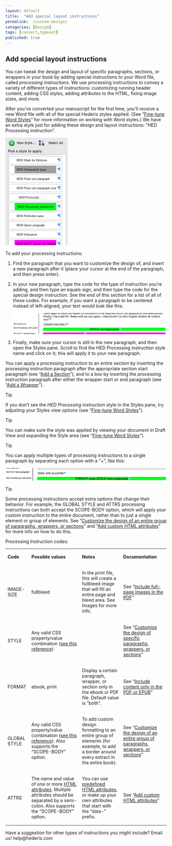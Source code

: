 ```yaml
---
layout: default
title:  "Add special layout instructions"
permalink:  /custom-design/
categories: [Design]
tags: [convert,typeset]
published: true
---
```


<section data-type="chapter" class="hsecchapter" data-hederis-type="hsecchapter" id="custom-design" data-pi-attrs="id: custom-design; data-tags: convert,typeset;" role="doc-chapter" data-tags="convert,typeset" data-author-name=" " data-book-title=" " title="Add special layout instructions"><h1 data-hederis-type="hblkchaptitle" class="hblkchaptitle" id="pRWvUXYtb">Add special layout instructions</h1>
    <p class="hblkp" data-hederis-type="hblkp" id="pbdn6vDik">You can tweak the design and layout of specific paragraphs, sections, or wrappers in your book by adding special instructions to your Word file, called <em data-hederis-type="hspanem">processing instructions</em>. We use processing instructions to convey a variety of different types of instructions: customizing running header content, adding CSS styles, adding attributes to the HTML, fixing image sizes, and more.</p>
    <p class="hblkp" data-hederis-type="hblkp" id="pfSxxXtba">After you&#8217;ve converted your manuscript for the first time, you&#8217;ll receive a new Word file with all of the special Hederis styles applied. (See &#8220;<a href="{% post_url 2019-08-31-15-Fine-tuneWordStyles %}"><span class="Hyperlink">Fine-tune Word Styles</span></a>&#8221; for more information on working with Word styles.) We have an extra style just for adding these design and layout instructions: &#8220;HED Processing instruction&#8221;.</p>
    <img data-hederis-type="hblkimg" class="hblkimg" id="pjiwDNzZi" src="/images/pi1.png"/>
    <p class="hblkp" data-hederis-type="hblkp" id="piDpdmMvd">To add your processing instructions:</p>
    <ol class="hwprnumlist" data-hederis-type="hwprnumlist" id="pPl7VdnR2"><li class="hblkoli" data-hederis-type="hblkoli" id="li3TiLkA9z"><p class="hblkoli" data-hederis-type="hblklip" id="paGu3NI3O">Find the paragraph that you want to customize the design of, and insert a new paragraph after it (place your cursor at the end of the paragraph, and then press enter).</p></li>
    <li class="hblkoli" data-hederis-type="hblkoli" id="lif0Z7bHkq"><p class="hblkoli" data-hederis-type="hblklip" id="pVLKBQTbq">In your new paragraph, type the code for the type of instruction you&#8217;re adding, and then type an equals sign, and then type the code for the special design instruction. See the end of this section for a list of all of these codes. For example, if you want a paragraph to be centered instead of left-aligned, your text would look like this:</p><img data-hederis-type="hblkimg" class="hblkimg" id="pgwPP5sf7" src="/images/pi2.png"/>
    </li>
    <li class="hblkoli" data-hederis-type="hblkoli" id="liLK3u7I3Q"><p class="hblkoli" data-hederis-type="hblklip" id="pbA336oR1">Finally, make sure your cursor is still in the new paragraph, and then open the Styles pane. Scroll to find the HED Processing instruction style name and click on it; this will apply it to your new paragraph.</p></li>
    </ol>
    <p class="hblkp" data-hederis-type="hblkp" id="paJiMB1B0">You can apply a processing instruction to an entire section by inserting the processing instruction paragraph after the appropriate section start paragraph (see &#8220;<a href="{% post_url 2019-08-31-17-AddaSection %}"><span class="Hyperlink">Add a Section</span></a>&#8221;), and to a box by inserting the processing instruction paragraph after either the wrapper start or end paragraph (see &#8220;<a href="{% post_url 2019-08-31-16-AddaWrapper %}"><span class="Hyperlink">Add a Wrapper</span></a>&#8221;).</p>
    <aside class="hwprbox box" data-hederis-type="hwprbox" id="pdDiWcEnC" data-type="sidebar"><p class="hblktype" data-hederis-type="hblktype" id="pemdbjQH5">Tip</p>
    <p class="hblkp" data-hederis-type="hblkp" id="pti4mb24v">If you don&#8217;t see the <em data-hederis-type="hspanem">HED Processing instruction</em> style in the Styles pane, try adjusting your Styles view options (see &#8220;<a href="{% post_url 2019-08-31-15-Fine-tuneWordStyles %}"><span class="Hyperlink">Fine-tune Word Styles</span></a>&#8221;).</p>
    </aside>
    <aside class="hwprbox box" data-hederis-type="hwprbox" id="phOtlIto0" data-type="sidebar"><p class="hblktype" data-hederis-type="hblktype" id="pU7meqeVw">Tip</p>
    <p class="hblkp" data-hederis-type="hblkp" id="phRLcnL6K">You can make sure the style was applied by viewing your document in Draft View and expanding the Style area (see &#8220;<a href="{% post_url 2019-08-31-15-Fine-tuneWordStyles %}"><span class="Hyperlink">Fine-tune Word Styles</span></a>&#8221;).</p>
    </aside>
    <aside class="hwprbox box" data-hederis-type="hwprbox" id="pviqZg3tU" data-type="sidebar"><p class="hblktype" data-hederis-type="hblktype" id="p32HEHt1f">Tip</p>
    <p class="hblkp" data-hederis-type="hblkp" id="pSirAF7ZS">You can apply multiple types of processing instructions to a single paragraph by separating each option with a &#8220;+&#8221;, like this:</p>
    <img data-hederis-type="hblkimg" class="hblkimg" id="pEDLpehhu" src="/images/pi3.png"/>
    </aside>
    <aside class="hwprbox box" data-hederis-type="hwprbox" id="pJK04DFqN" data-type="sidebar"><p class="hblktype" data-hederis-type="hblktype" id="paCc6yE3j">Tip</p>
    <p class="hblkp" data-hederis-type="hblkp" id="pjg1GoS1P">Some processing instructions accept extra options that change their behavior. For example, the GLOBAL STYLE and ATTRS processing instructions can both accept the SCOPE-BODY option, which will apply your custom instruction to the entire document, rather than to just a single element or group of elements. See &#8220;<a href="{% post_url 2019-08-31-36-Customizethedesignofanentiregroupofparagraphswrappersorsections %}"><span class="Hyperlink">Customize the design of an entire group of paragraphs, wrappers, or sections</span></a>&#8221; and &#8220;<a href="{% post_url 2019-08-31-45-AddcustomHTMLattributes %}"><span class="Hyperlink">Add custom HTML attributes</span></a>&#8221; for more info on how to do this.</p>
    </aside>
    <p class="hblkp" data-hederis-type="hblkp" id="pkUpB7M4E">Processing Instruction codes:</p>
    <table id="pBTb58api">
      <tr>
        <td>
          <p class="hblkp" data-hederis-type="hblkp"><strong data-hederis-type="hspanstrong">Code</strong></p>
        </td>
        <td>
          <p class="hblkp" data-hederis-type="hblkp"><strong data-hederis-type="hspanstrong">Possible values</strong></p>
        </td>
        <td>
          <p class="hblkp" data-hederis-type="hblkp"><strong data-hederis-type="hspanstrong">Notes</strong></p>
        </td>
        <td>
          <p class="hblkp" data-hederis-type="hblkp"><strong data-hederis-type="hspanstrong">Documentation</strong></p>
        </td>
      </tr>
      <tr>
        <td>
          <p class="hblkp" data-hederis-type="hblkp">IMAGE-SIZE</p>
        </td>
        <td>
          <p class="hblkp" data-hederis-type="hblkp">fullbleed</p>
        </td>
        <td>
          <p class="hblkp" data-hederis-type="hblkp">In the print file, this will create a fullbleed image that will fill an entire page and bleed area. See Images for more info.</p>
        </td>
        <td>
          <p class="hblkp" data-hederis-type="hblkp">See &#8220;<a href="{% post_url 2019-08-31-09-Includefull-pageimagesinthePDF %}"><span class="Hyperlink">Include full-page images in the PDF</span></a>&#8221;</p>
        </td>
      </tr>
      <tr>
        <td>
          <p class="hblkp" data-hederis-type="hblkp">STYLE</p>
        </td>
        <td>
          <p class="hblkp" data-hederis-type="hblkp">Any valid CSS property/value combination (<a href="https://developer.mozilla.org/en-US/docs/Web/CSS/Reference"><span class="Hyperlink">see this reference</span></a>)</p>
        </td>
        <td/>
        <td>
          <p class="hblkp" data-hederis-type="hblkp">See &#8220;<a href="{% post_url 2019-08-31-35-Customizethedesignofspecificparagraphswrappersorsections %}"><span class="Hyperlink">Customize the design of specific paragraphs, wrappers, or sections</span></a>&#8221;</p>
        </td>
      </tr>
      <tr>
        <td>
          <p class="hblkp" data-hederis-type="hblkp">FORMAT</p>
        </td>
        <td>
          <p class="hblkp" data-hederis-type="hblkp">ebook, print</p>
        </td>
        <td>
          <p class="hblkp" data-hederis-type="hblkp">Display a certain paragraph, wrapper, or section only in the ebook or PDF file. Default value is &#8220;both&#8221;.</p>
        </td>
        <td>
          <p class="hblkp" data-hederis-type="hblkp">See &#8220;<a href="{% post_url 2019-08-31-20-IncludecontentonlyinthePDForEPUB %}"><span class="Hyperlink">Include content only in the PDF or EPUB</span></a>&#8221;</p>
        </td>
      </tr>
      <tr>
        <td>
          <p class="hblkp" data-hederis-type="hblkp">GLOBAL STYLE</p>
        </td>
        <td>
          <p class="hblkp" data-hederis-type="hblkp">Any valid CSS property/value combination (<a href="https://developer.mozilla.org/en-US/docs/Web/CSS/Reference"><span class="Hyperlink">see this reference</span></a>). Also supports the &#8220;SCOPE-BODY&#8221; option.</p>
        </td>
        <td>
          <p class="hblkp" data-hederis-type="hblkp">To add custom design formatting to an entire group of elements (for example, to add a border around every extract in the entire book).</p>
        </td>
        <td>
          <p class="hblkp" data-hederis-type="hblkp">See &#8220;<a href="{% post_url 2019-08-31-36-Customizethedesignofanentiregroupofparagraphswrappersorsections %}"><span class="Hyperlink">Customize the design of an entire group of paragraphs, wrappers, or sections</span></a>&#8221;</p>
        </td>
      </tr>
      <tr>
        <td>
          <p class="hblkp" data-hederis-type="hblkp">ATTRS</p>
        </td>
        <td>
          <p class="hblkp" data-hederis-type="hblkp">The name and value of one or more <a href="https://developer.mozilla.org/en-US/docs/Web/HTML/Attributes"><span class="Hyperlink">HTML attributes</span></a>. Multiple attributes should be separated by a semi-colon. Also supports the &#8220;SCOPE-BODY&#8221; option.</p>
        </td>
        <td>
          <p class="hblkp" data-hederis-type="hblkp">You can use <a href="https://developer.mozilla.org/en-US/docs/Web/HTML/Attributes"><span class="Hyperlink">predefined HTML attributes</span></a>, or make up your own attributes that start with the &#8220;data-&#8221; prefix.</p>
        </td>
        <td>
          <p class="hblkp" data-hederis-type="hblkp">See &#8220;<a href="{% post_url 2019-08-31-45-AddcustomHTMLattributes %}"><span class="Hyperlink">Add custom HTML attributes</span></a>&#8221;</p>
        </td>
      </tr>
    </table>
    <p class="hblkp" data-hederis-type="hblkp" id="ppG2j7nZ2">Have a suggestion for other types of instructions you might include? Email us! help@hederis.com</p>
    </section>
    
